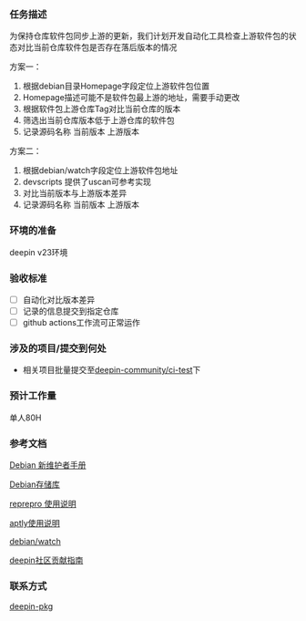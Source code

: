### 任务描述

为保持仓库软件包同步上游的更新，我们计划开发自动化工具检查上游软件包的状态对比当前仓库软件包是否存在落后版本的情况

方案一：
1. 根据debian目录Homepage字段定位上游软件包位置
2.  Homepage描述可能不是软件包最上游的地址，需要手动更改
3.  根据软件包上游仓库Tag对比当前仓库的版本
4.   筛选出当前仓库版本低于上游仓库的软件包
4.   记录源码名称 当前版本 上游版本

方案二：
1. 根据debian/watch字段定位上游软件包地址
2. devscripts 提供了uscan可参考实现
3. 对比当前版本与上游版本差异 
4. 记录源码名称 当前版本 上游版本

### 环境的准备

deepin v23环境

### 验收标准

- [ ] 自动化对比版本差异
- [ ]  记录的信息提交到指定仓库
- [ ]  github actions工作流可正常运作
### 涉及的项目/提交到何处

* 相关项目批量提交至[deepin-community/ci-test](https://github.com/deepin-community/ci-test)下

### 预计工作量

单人80H

### 参考文档

[Debian 新维护者手册](https://www.debian.org/doc/manuals/maint-guide/index.zh-cn.html)

[Debian存储库](https://wiki.debian.org/DebianRepository)

[reprepro 使用说明](https://manpages.debian.org/bullseye-backports/reprepro/reprepro.1.en.html)

[aptly使用说明](https://www.aptly.info/doc/overview/)

[debian/watch](https://wiki.debian.org/debian/watch)

[deepin社区贡献指南](https://wiki.deepin.org/zh/01_deepin%E9%85%8D%E5%A5%97%E7%94%9F%E6%80%81/01_deepin%E5%85%A5%E9%97%A8/02_%E5%BC%80%E5%8F%91%E7%9B%B8%E5%85%B3/02_%E8%B4%A1%E7%8C%AE%E6%8C%87%E5%8D%97/deepin%E7%A4%BE%E5%8C%BA%E8%B4%A1%E7%8C%AE%E6%8C%87%E5%8D%97)

### 联系方式

[deepin-pkg](https://github.com/deepin-community/SIG/tree/master/sig/deepin-pkg)

